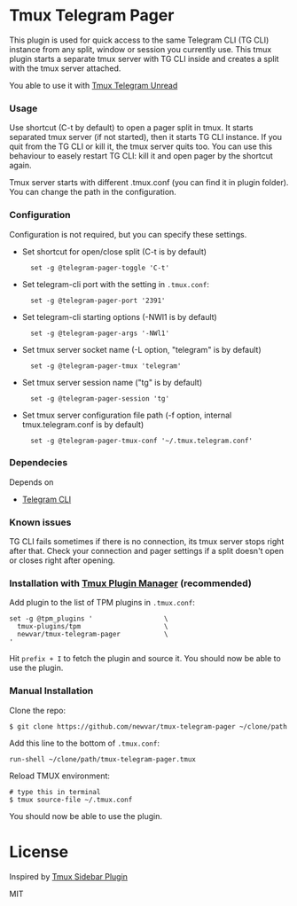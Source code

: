 # Tmux Telegram Pager

This plugin is used for quick access to the same Telegram CLI (TG CLI) instance from any split, window or session you currently use. This tmux plugin starts a separate tmux server with TG CLI inside and creates a split with the tmux server attached.

You able to use it with [Tmux Telegram Unread](https://github.com/newvar/tmux-telegram-daemon-unread)

### Usage

Use shortcut (C-t by default) to open a pager split in tmux. It starts separated tmux server (if not started), then it starts TG CLI instance. If you quit from the TG CLI or kill it, the tmux server quits too. You can use this behaviour to easely restart TG CLI: kill it and open pager by the shortcut again.

Tmux server starts with different .tmux.conf (you can find it in plugin folder). You can change the path in the configuration.

### Configuration

Configuration is not required, but you can specify these settings.

- Set shortcut for open/close split (C-t is by default)

        set -g @telegram-pager-toggle 'C-t'

- Set telegram-cli port with the setting in `.tmux.conf`:

        set -g @telegram-pager-port '2391'

- Set telegram-cli starting options (-NWl1 is by default)

        set -g @telegram-pager-args '-NWl1'

- Set tmux server socket name (-L option, "telegram" is by default)

        set -g @telegram-pager-tmux 'telegram'

- Set tmux server session name ("tg" is by default)

        set -g @telegram-pager-session 'tg'

- Set tmux server configuration file path (-f option, internal tmux.telegram.conf is by default)

        set -g @telegram-pager-tmux-conf '~/.tmux.telegram.conf'

### Dependecies

Depends on
* [Telegram CLI](https://github.com/vysheng/tg)

### Known issues

TG CLI fails sometimes if there is no connection, its tmux server stops right after that. Check your connection and pager settings if a split doesn't open or closes right after opening.

### Installation with [Tmux Plugin Manager](https://github.com/tmux-plugins/tpm) (recommended)

Add plugin to the list of TPM plugins in `.tmux.conf`:

    set -g @tpm_plugins '                  \
      tmux-plugins/tpm                     \
      newvar/tmux-telegram-pager           \
    '

Hit `prefix + I` to fetch the plugin and source it. You should now be able to
use the plugin.

### Manual Installation

Clone the repo:

    $ git clone https://github.com/newvar/tmux-telegram-pager ~/clone/path

Add this line to the bottom of `.tmux.conf`:

    run-shell ~/clone/path/tmux-telegram-pager.tmux

Reload TMUX environment:

    # type this in terminal
    $ tmux source-file ~/.tmux.conf

You should now be able to use the plugin.

# License

Inspired by [Tmux Sidebar Plugin](https://github.com/tmux-plugins/tmux-sidebar)

MIT
